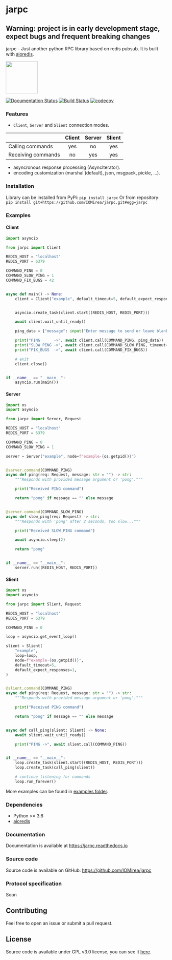 # jarpc

## Warning: project is in early development stage, expect bugs and frequent breaking changes

jarpc - Just another python RPC library based on redis pubsub. It is built with [aioredis](https://github.com/aio-libs/aioredis).

<img src="https://raw.github.com/IOMirea/jarpc/master/docs/logo.svg?sanitize=true" height="100">

[![Documentation Status](https://readthedocs.org/projects/jarpc/badge/?version=latest)](https://jarpc.readthedocs.io/en/latest/?badge=latest)
[![Build Status](https://travis-ci.org/IOMirea/jarpc.svg?branch=master)](https://travis-ci.org/IOMirea/jarpc)
[![codecov](https://codecov.io/gh/IOMirea/jarpc/branch/master/graph/badge.svg)](https://codecov.io/gh/IOMirea/jarpc)

### Features
- `Client`, `Server` and `Slient` connection modes.

|                    | Client | Server | Slient |
| :----------------- | :----: | :----: | :----: |
| Calling commands   |   yes  |   no   |   yes  |
| Receiving commands |   no   |   yes  |   yes  |

- asyncronous response processing (AsyncIterator).
- encoding customization (marshal (default), json, msgpack, pickle, ...).

### Installation
Library can be installed from PyPi: `pip install jarpc`
Or from repository: `pip install git+https://github.com/IOMirea/jarpc.git#egg=jarpc`

### Examples

#### Client
```python
import asyncio

from jarpc import Client

REDIS_HOST = "localhost"
REDIS_PORT = 6379

COMMAND_PING = 0
COMMAND_SLOW_PING = 1
COMMAND_FIX_BUGS = 42


async def main() -> None:
    client = Client("example", default_timeout=5, default_expect_responses=1)


    asyncio.create_task(client.start((REDIS_HOST, REDIS_PORT)))

    await client.wait_until_ready()

    ping_data = {"message": input("Enter message to send or leave blank: ")}

    print("PING      ->", await client.call(COMMAND_PING, ping_data))
    print("SLOW_PING ->", await client.call(COMMAND_SLOW_PING, timeout=1))
    print("FIX_BUGS  ->", await client.call(COMMAND_FIX_BUGS))

    # exit
    client.close()


if __name__ == "__main__":
    asyncio.run(main())
```


#### Server
```python
import os
import asyncio

from jarpc import Server, Request

REDIS_HOST = "localhost"
REDIS_PORT = 6379

COMMAND_PING = 0
COMMAND_SLOW_PING = 1

server = Server("example", node=f"example-{os.getpid()}")


@server.command(COMMAND_PING)
async def ping(req: Request, message: str = "") -> str:
    """Responds with provided message argument or 'pong'."""

    print("Received PING command")

    return "pong" if message == "" else message


@server.command(COMMAND_SLOW_PING)
async def slow_ping(req: Request) -> str:
    """Responds with 'pong' after 2 seconds, too slow..."""

    print("Received SLOW_PING command")

    await asyncio.sleep(2)

    return "pong"


if __name__ == "__main__":
    server.run((REDIS_HOST, REDIS_PORT))
```

#### Slient
```python
import os
import asyncio

from jarpc import Slient, Request

REDIS_HOST = "localhost"
REDIS_PORT = 6379

COMMAND_PING = 0

loop = asyncio.get_event_loop()

slient = Slient(
    "example",
    loop=loop,
    node=f"example-{os.getpid()}",
    default_timeout=5,
    default_expect_responses=1,
)


@slient.command(COMMAND_PING)
async def ping(req: Request, message: str = "") -> str:
    """Responds with provided message argument or 'pong'."""

    print("Received PING command")

    return "pong" if message == "" else message


async def call_ping(slient: Slient) -> None:
    await slient.wait_until_ready()

    print("PING ->", await slient.call(COMMAND_PING))


if __name__ == "__main__":
    loop.create_task(slient.start((REDIS_HOST, REDIS_PORT)))
    loop.create_task(call_ping(slient))

    # continue listening for commands
    loop.run_forever()
```

More examples can be found in [examples folder](https://github.com/IOMirea/jarpc/blob/master/examples).

### Dependencies
- Python >= 3.6
- [aioredis](https://github.com/aio-libs/aioredis)

### Documentation
Documentation is available at https://jarpc.readthedocs.io

### Source code
Source code is available on GitHub: https://github.com/IOMirea/jarpc

### Protocol specification
Soon

## Contributing
Feel free to open an issue or submit a pull request.  

## License
Source code is available under GPL v3.0 license, you can see it [here](https://github.com/IOMirea/jarpc/blob/master/LICENSE).

